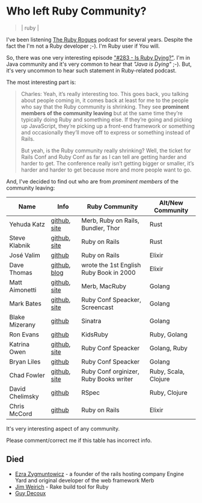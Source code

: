 # Who left Ruby Community?
> | ruby |

I've been listening [The Ruby Rogues](https://devchat.tv/ruby-rogues) podcast for several years. Despite the fact the I'm not a Ruby developer ;-). I'm Ruby user if You will.

So, there was one very interesting episode ["#283 - Is Ruby Dying?"](https://devchat.tv/ruby-rogues/283-rr-is-ruby-dying). 
I'm in Java community and it's very common to hear that _"Java is Dying"_ ;-). But, it's very uncommon to hear such statement in Ruby-related podcast. 

The most interesting part is:

> Charles: Yeah, it’s really interesting too. This goes back, you talking about people coming in, 
> it comes back at least for me to the people who say that the Ruby community is shrinking. 
> They see **prominent members of the community leaving** but at the same time they’re typically doing Ruby and something else. 
> If they’re going and picking up JavaScript, they’re picking up a front-end framework or something 
> and occasionally they’ll move off to express or something instead of Rails.
>
> But yeah, is the Ruby community really shrinking? Well, the ticket for Rails Conf and Ruby Conf as far as I can tell are getting harder and harder to get. The conference really isn’t getting bigger or smaller, it’s harder and harder to get because more and more people want to go.

And, I've decided to find out who are from _prominent members_ of the community leaving:

| Name            | Info                                                                            | Ruby Community                      | Alt/New Community                                         |
|-----------------|---------------------------------------------------------------------------------|-------------------------------------|-------------------------------------------------------|
| Yehuda Katz     | [github](https://github.com/wycats), [site](http://yehudakatz.com/)             | Merb, Ruby on Rails, Bundler, Thor        | Rust                                            |
| Steve Klabnik   | [github](https://github.com/steveklabnik), [site](http://www.steveklabnik.com/) | Ruby on Rails                       | Rust                                                  |
| José Valim      | [github](https://github.com/josevalim)                                          | Ruby on Rails                       | Elixir                                                |
| Dave Thomas     | [github](https://github.com/pragdave), [blog](https://pragdave.me/)             | wrote the 1st English Ruby Book in 2000 | Elixir                                            |
| Matt Aimonetti  | [github](https://github.com/mattetti), [site](https://matt.aimonetti.net/)      | Merb, MacRuby                       | Golang                                                |
| Mark Bates      | [github](https://github.com/markbates), [site](http://www.metabates.com/)       | Ruby Conf Speacker, Screencast      | Golang                                                |
| Blake Mizerany  | [github](https://github.com/bmizerany)                                          | Sinatra                             | Golang                                                |
| Ron Evans       | [github](https://github.com/deadprogram)                                        | KidsRuby                            | Ruby, Golang                                          |
| Katrina Owen    | [github](https://github.com/kytrinyx), [site](http://www.kytrinyx.com/)         | Ruby Conf Speacker                  | Golang, Ruby                                          |
| Bryan Liles     | [github](https://github.com/bryanl)                                             | Ruby Conf Speacker                  | Golang                                                |
| Chad Fowler     | [github](https://github.com/chad), [site](http://chadfowler.com/)               | Ruby Conf orginizer, Ruby Books writer    | Ruby, Scala, Clojure                            |
| David Chelimsky | [github](https://github.com/dchelimsky)                                         | RSpec                               | Ruby, Clojure                                         |
| Chris McCord    | [github](https://github.com/chrismccord)                                        | Ruby on Rails                       |  Elixir |

It's very interesting aspect of any community.

Please comment/correct me if this table has incorrect info.

## Died

* [Ezra Zygmuntowicz](https://news.ycombinator.com/item?id=8676140) - a founder of the rails hosting company Engine Yard and original developer of the web framework Merb
* [Jim Weirich](https://en.wikipedia.org/wiki/Jim_Weirich) - Rake build tool for Ruby
* [Guy Decoux](https://www.ruby-forum.com/topic/166658)